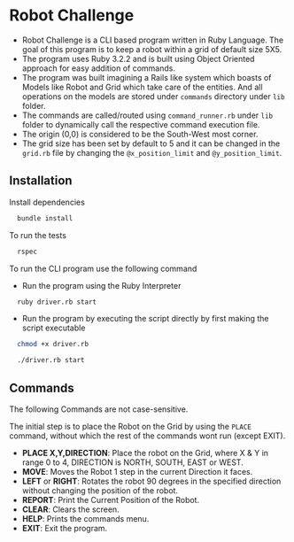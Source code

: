 # Robot Challenge
- Robot Challenge is a CLI based program written in Ruby Language. The goal of this program is to keep a robot within a grid of default size 5X5.
- The program uses Ruby 3.2.2 and is built using Object Oriented approach for easy addition of commands.
- The program was built imagining a Rails like system which boasts of Models like Robot and Grid which take care of the entities. And all operations on the models are stored under `commands` directory under `lib` folder.
- The commands are called/routed using `command_runner.rb` under `lib` folder to dynamically call the respective command execution file.
- The origin (0,0) is considered to be the South-West most corner.
- The grid size has been set by default to 5 and it can be changed in the `grid.rb` file by changing the `@x_position_limit` and `@y_position_limit`.

## Installation

Install dependencies

```bash
  bundle install
```

To run the tests

```bash
  rspec
```

To run the CLI program use the following command

- Run the program using the Ruby Interpreter

```bash
  ruby driver.rb start
```

- Run the program by executing the script directly by first making the script executable

```bash
  chmod +x driver.rb
```

```bash
  ./driver.rb start
```

## Commands

The following Commands are not case-sensitive.

The initial step is to place the Robot on the Grid by using the `PLACE` command, without which the rest of the commands wont run (except EXIT).

- **PLACE X,Y,DIRECTION**: Place the robot on the Grid, where X & Y in range 0 to 4, DIRECTION is NORTH, SOUTH, EAST or WEST.
- **MOVE**: Moves the Robot 1 step in the current Direction it faces.
- **LEFT** or **RIGHT**: Rotates the robot 90 degrees in the specified direction without changing the position of the robot.
- **REPORT**: Print the Current Position of the Robot.
- **CLEAR**: Clears the screen.
- **HELP**: Prints the commands menu.
- **EXIT**: Exit the program.
  
